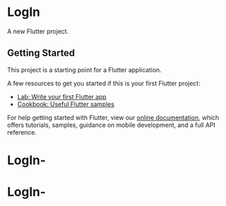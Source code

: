 # LogIn <br>

A new Flutter project. <br>

## Getting Started <br>

This project is a starting point for a Flutter application.

A few resources to get you started if this is your first Flutter project:

- [Lab: Write your first Flutter app](https://flutter.dev/docs/get-started/codelab) <br>
- [Cookbook: Useful Flutter samples](https://flutter.dev/docs/cookbook) <br>

For help getting started with Flutter, view our
[online documentation](https://flutter.dev/docs), which offers tutorials,
samples, guidance on mobile development, and a full API reference.
# LogIn-

# LogIn-

